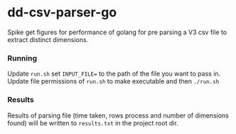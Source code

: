 # dd-csv-parser-go

Spike get figures for performance of golang for pre parsing a V3 csv file to extract distinct dimensions.

### Running
Update `run.sh` set `INPUT_FILE=` to the path of the file you want to pass in.
Update file permissions of `run.sh` to make executable and then `./run.sh`

### Results
Results of parsing file (time taken, rows process and number of dimensions found) will be written to `results.txt` in the project root dir.
